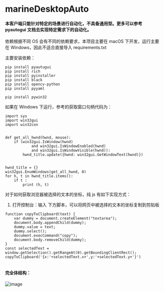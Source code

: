 # marineDesktopAuto

#### 本客户端只能针对特定的场景进行自动化，不具备通用型。更多可以参考 pyautogui 文档去实现特定需求下的自动化。

依赖根据不同 OS 会有不同的依赖要求，本项目主要在 macOS 下开发，运行主要在 Windows，因此不适合直接导入 requirements.txt

主要安装依赖：

```
pip install pyautugui
pip install rich
pip install pyinstaller
pip install black
pip install opencv-python
pip install pyyaml

pip install pywin32
```

如果在 Windows 下运行，参考的获取窗口句柄代码为：

```
import sys
import win32gui
import win32con


def get_all_hwnd(hwnd, mouse):
    if (win32gui.IsWindow(hwnd)
            and win32gui.IsWindowEnabled(hwnd)
            and win32gui.IsWindowVisible(hwnd)):
        hwnd_title.update({hwnd: win32gui.GetWindowText(hwnd)})


hwnd_title = {}
win32gui.EnumWindows(get_all_hwnd, 0)
for h, t in hwnd_title.items():
    if t :
        print (h, t)   
```

对于如何获取浏览器被选择的文本的坐标，纯 js 有如下实现方式：

1. 打开控制台：输入 下方脚本，可以将网页中被选择的文本的坐标复制到剪贴板

```
function copyToClipboard(text) {
    var dummy = document.createElement("textarea");
    document.body.appendChild(dummy);
    dummy.value = text;
    dummy.select();
    document.execCommand("copy");
    document.body.removeChild(dummy);
}
const selectedText = window.getSelection().getRangeAt(0).getBoundingClientRect();
copyToClipboard('{x:'+selectedText.x+',y:'+selectedText.y+'}')


```


#### 完全体结构：
![image](https://user-images.githubusercontent.com/5344741/180478023-0412d248-bac0-4ba9-96ac-085cde36c8c2.png)

